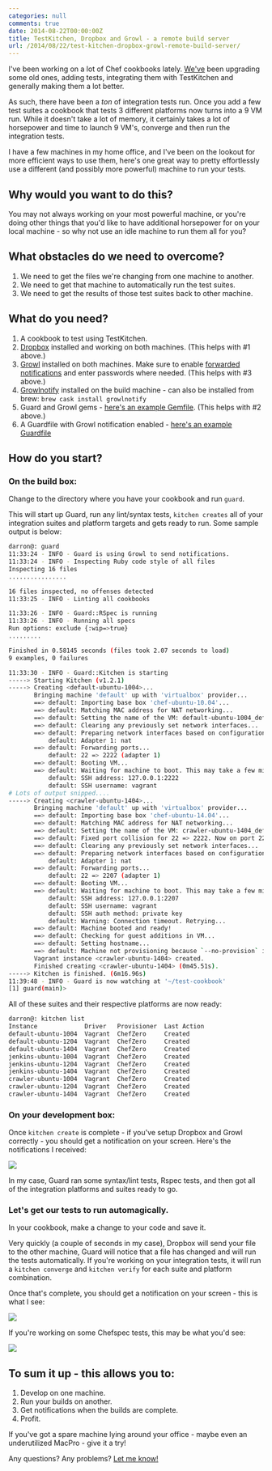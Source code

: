 ```yaml
---
categories: null
comments: true
date: 2014-08-22T00:00:00Z
title: TestKitchen, Dropbox and Growl - a remote build server
url: /2014/08/22/test-kitchen-dropbox-growl-remote-build-server/
---
```


I've been working on a lot of Chef cookbooks lately. [We've](http://www.datadoghq.com/) been upgrading some old ones, adding tests, integrating them with TestKitchen and generally making them a lot better.

As such, there have been a *ton* of integration tests run. Once you add a few test suites a cookbook that tests 3 different platforms now turns into a 9 VM run. While it doesn't take a lot of memory, it certainly takes a lot of horsepower and time to launch 9 VM's, converge and then run the integration tests.

I have a few machines in my home office, and I've been on the lookout for more efficient ways to use them, here's one great way to pretty effortlessly use a different (and possibly more powerful) machine to run your tests.

## Why would you want to do this?

You may not always working on your most powerful machine, or you're doing other things that you'd like to have additional horsepower for on your local machine - so why not use an idle machine to run them all for you?

## What obstacles do we need to overcome?

1. We need to get the files we're changing from one machine to another.
2. We need to get that machine to automatically run the test suites.
3. We need to get the results of those test suites back to other machine.

## What do you need?

1. A cookbook to test using TestKitchen.
2. [Dropbox](https://www.dropbox.com/) installed and working on both machines. (This helps with #1 above.)
3. [Growl](http://growl.info/) installed on both machines. Make sure to enable [forwarded notifications](http://shared.froese.org/2014/fbys4-10-09.jpg) and enter passwords where needed. (This helps with #3 above.)
4. [Growlnotify](http://growl.cachefly.net/GrowlNotify-2.1.zip) installed on the build machine - can also be installed from brew: `brew cask install growlnotify`
5. Guard and Growl gems - [here's an example Gemfile](https://github.com/darron/skeleton-cookbook/blob/master/Gemfile#L13-L18). (This helps with #2 above.)
6. A Guardfile with Growl notification enabled - [here's an example Guardfile](https://github.com/darron/skeleton-cookbook/blob/master/Guardfile)

## How do you start?

### On the build box:

Change to the directory where you have your cookbook and run `guard`.

This will start up Guard, run any lint/syntax tests, `kitchen creates` all of your integration suites and platform targets and gets ready to run. Some sample output is below:

```bash
darron@: guard
11:33:24 - INFO - Guard is using Growl to send notifications.
11:33:24 - INFO - Inspecting Ruby code style of all files
Inspecting 16 files
................

16 files inspected, no offenses detected
11:33:25 - INFO - Linting all cookbooks

11:33:26 - INFO - Guard::RSpec is running
11:33:26 - INFO - Running all specs
Run options: exclude {:wip=>true}
.........

Finished in 0.58145 seconds (files took 2.07 seconds to load)
9 examples, 0 failures

11:33:30 - INFO - Guard::Kitchen is starting
-----> Starting Kitchen (v1.2.1)
-----> Creating <default-ubuntu-1004>...
       Bringing machine 'default' up with 'virtualbox' provider...
       ==> default: Importing base box 'chef-ubuntu-10.04'...
       ==> default: Matching MAC address for NAT networking...
       ==> default: Setting the name of the VM: default-ubuntu-1004_default_1408728822930
       ==> default: Clearing any previously set network interfaces...
       ==> default: Preparing network interfaces based on configuration...
           default: Adapter 1: nat
       ==> default: Forwarding ports...
           default: 22 => 2222 (adapter 1)
       ==> default: Booting VM...
       ==> default: Waiting for machine to boot. This may take a few minutes...
           default: SSH address: 127.0.0.1:2222
           default: SSH username: vagrant
# Lots of output snipped....
-----> Creating <crawler-ubuntu-1404>...
       Bringing machine 'default' up with 'virtualbox' provider...
       ==> default: Importing base box 'chef-ubuntu-14.04'...
       ==> default: Matching MAC address for NAT networking...
       ==> default: Setting the name of the VM: crawler-ubuntu-1404_default_1408729156367
       ==> default: Fixed port collision for 22 => 2222. Now on port 2207.
       ==> default: Clearing any previously set network interfaces...
       ==> default: Preparing network interfaces based on configuration...
           default: Adapter 1: nat
       ==> default: Forwarding ports...
           default: 22 => 2207 (adapter 1)
       ==> default: Booting VM...
       ==> default: Waiting for machine to boot. This may take a few minutes...
           default: SSH address: 127.0.0.1:2207
           default: SSH username: vagrant
           default: SSH auth method: private key
           default: Warning: Connection timeout. Retrying...
       ==> default: Machine booted and ready!
       ==> default: Checking for guest additions in VM...
       ==> default: Setting hostname...
       ==> default: Machine not provisioning because `--no-provision` is specified.
       Vagrant instance <crawler-ubuntu-1404> created.
       Finished creating <crawler-ubuntu-1404> (0m45.51s).
-----> Kitchen is finished. (6m16.96s)
11:39:48 - INFO - Guard is now watching at '~/test-cookbook'
[1] guard(main)>
```

All of these suites and their respective platforms are now ready:

```bash
darron@: kitchen list
Instance             Driver   Provisioner  Last Action
default-ubuntu-1004  Vagrant  ChefZero     Created
default-ubuntu-1204  Vagrant  ChefZero     Created
default-ubuntu-1404  Vagrant  ChefZero     Created
jenkins-ubuntu-1004  Vagrant  ChefZero     Created
jenkins-ubuntu-1204  Vagrant  ChefZero     Created
jenkins-ubuntu-1404  Vagrant  ChefZero     Created
crawler-ubuntu-1004  Vagrant  ChefZero     Created
crawler-ubuntu-1204  Vagrant  ChefZero     Created
crawler-ubuntu-1404  Vagrant  ChefZero     Created
```

### On your development box:

Once `kitchen create` is complete - if you've setup Dropbox and Growl correctly - you should get a notification on your screen. Here's the notifications I received:

<img src="http://shared.froese.org/2014/6fs0p-11-47.jpg" border="0" />

In my case, Guard ran some syntax/lint tests, Rspec tests, and then got all of the integration platforms and suites ready to go.

### Let's get our tests to run automagically.

In your cookbook, make a change to your code and save it.

Very quickly (a couple of seconds in my case), Dropbox will send your file to the other machine, Guard will notice that a file has changed and will run the tests automatically. If you're working on your integration tests, it will run a `kitchen converge` and `kitchen verify` for each suite and platform combination.

Once that's complete, you should get a notification on your screen - this is what I see:

<img src="http://shared.froese.org/2014/ip48n-12-01.jpg" border="0" />

If you're working on some Chefspec tests, this may be what you'd see:

<img src="http://shared.froese.org/2014/xveku-12-03.jpg" border="0" />

## To sum it up - this allows you to:

1. Develop on one machine.
2. Run your builds on another.
3. Get notifications when the builds are complete.
4. Profit.

If you've got a spare machine lying around your office - maybe even an underutilized MacPro - give it a try!

Any questions? Any problems? [Let me know!](https://twitter.com/darron)
